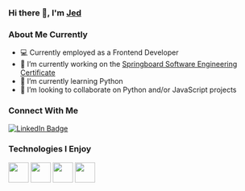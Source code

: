 ### Hi there 👋, I'm [Jed](https://jedediaharnold.com)

### About Me Currently
- 💻 Currently employed as a Frontend Developer 
- 🔭 I’m currently working on the [Springboard Software Engineering Certificate](https://www.springboard.com/courses/software-engineering-career-track/)
- 🌱 I’m currently learning Python
- 👯 I’m looking to collaborate on Python and/or JavaScript projects

### Connect With Me

<p align="left">
  <a href="https://www.linkedin.com/in/jedediah-arnold"><img src="https://img.shields.io/badge/LinkedIn--_.svg?style=social&logo=linkedin" alt="LinkedIn Badge"></a>
</p>

### Technologies I Enjoy
<p align="left">
  <img src="https://cdn.jsdelivr.net/npm/programming-languages-logos/src/javascript/javascript.png" height="40">
  <img src="https://cdn.jsdelivr.net/npm/programming-languages-logos@0.0.3/src/python/python.png" height="40">
  <img src="https://cdn.jsdelivr.net/npm/programming-languages-logos@0.0.3/src/html/html.png" height="40">
  <img src="https://cdn.jsdelivr.net/npm/programming-languages-logos@0.0.3/src/css/css.png" height="40">
</p>
